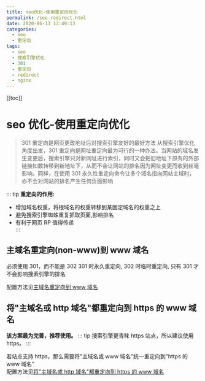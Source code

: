 ```yaml
---
title: seo优化-使用重定向优化
permalink: /seo-redirect.html
date: 2020-06-13 13:49:13
categories:
  - seo
  - 重定向
tags:
  - seo
  - 搜索引擎优化
  - 301
  - 重定向
  - redirect
  - nginx
---
```


[[toc]]

# seo 优化-使用重定向优化

> 301 重定向是网页更改地址后对搜索引擎友好的最好方法
> 从搜索引擎优化角度出发，301 重定向是网址重定向最为可行的一种办法。当网站的域名发生变更后，搜索引擎只对新网址进行索引，同时又会把旧地址下原有的外部链接如数转移到新地址下，从而不会让网站的排名因为网址变更而收到丝毫影响。同样，在使用 301 永久性重定向命令让多个域名指向网站主域时，亦不会对网站的排名产生任何负面影响

::: tip
**重定向的作用:**

- 增加域名权重，将根域名的权重转移到某固定域名的权重之上
- 避免搜索引擎蜘蛛重复抓取页面,影响排名
- 有利于网页 RP 值得传递  
  :::

## 主域名重定向(non-www)到 www 域名

必须使用 301，而不能是 302
301 时永久重定向, 302 时临时重定向, 只有 301 才不会影响搜索引擎的排名

配置方法见[主域名重定向到 www 域名](/nginx-redirect.html#主域名重定向到-www-域名)

## 将"主域名或 http 域名"都重定向到 https 的 www 域名

**该方案最为完善，推荐使用。**
::: tip
搜索引擎更青睐 https 站点，所以建议使用 https。
:::

若站点支持 https，那么需要将"主域名或 www 域名"统一重定向到"https 的 www 域名"  
配置方法见[将"主域名或 http 域名"都重定向到 https 的 www 域名](/nginx-redirect.html#将"主域名或-http-域名"都重定向到-https-的-www-域名)
